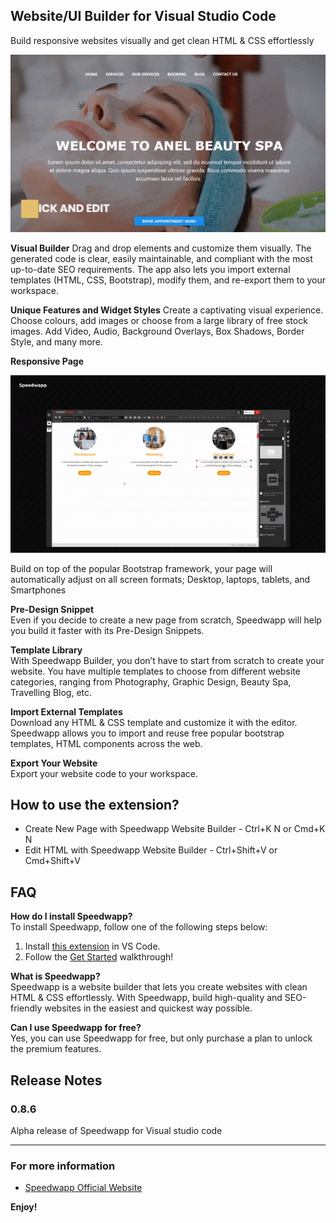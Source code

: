 ## Website/UI Builder for Visual Studio Code

Build responsive websites visually and get clean HTML & CSS effortlessly

![Drag and Drop Editor](https://raw.githubusercontent.com/akambi/speedwapp-vscode/master/assets/images/screenshot-1.gif)

**Visual Builder**
Drag and drop elements and customize them visually. The generated code is clear, easily maintainable, and compliant with the most up-to-date SEO requirements. The app also lets you import external templates (HTML, CSS, Bootstrap), modify them, and re-export them to your workspace.
  
**Unique Features and Widget Styles**
Create a captivating visual experience. Choose colours, add images or choose from a large library of free stock images. Add Video, Audio, Background Overlays, Box Shadows, Border Style, and many more.

**Responsive Page**

![Responsive Design](https://raw.githubusercontent.com/akambi/speedwapp-vscode/master/assets/images/screenshot-2.gif)

Build on top of the popular Bootstrap framework, your page will automatically adjust on all screen formats; Desktop, laptops, tablets, and Smartphones  

**Pre-Design Snippet**  
Even if you decide to create a new page from scratch, Speedwapp will help you build it faster with its Pre-Design Snippets.

**Template Library**  
With Speedwapp Builder, you don’t have to start from scratch to create your website. You have multiple templates to choose from different website categories, ranging from Photography, Graphic Design, Beauty Spa, Travelling Blog, etc.

**Import External Templates**  
Download any HTML & CSS template and customize it with the editor. Speedwapp allows you to import and reuse free popular bootstrap templates, HTML components across the web.

**Export Your Website**  
Export your website code to your workspace.

## How to use the extension?

 - Create New Page with Speedwapp Website Builder - Ctrl+K N or Cmd+K N
 - Edit HTML with Speedwapp Website Builder - Ctrl+Shift+V or Cmd+Shift+V

## FAQ

**How do I install Speedwapp?**  
To install Speedwapp, follow one of the following steps below:

1. Install [this extension] in VS Code.
2. Follow the [Get Started](#how-to-use-the-extension) walkthrough!

[this extension]: https://marketplace.visualstudio.com/items?itemName=speedwapp.speedwapp

**What is Speedwapp?**  
Speedwapp is a website builder that lets you create websites with clean HTML & CSS effortlessly. With Speedwapp, build high-quality and SEO-friendly websites in the easiest and quickest way possible.  

**Can I use Speedwapp for free?**  
Yes, you can use Speedwapp for free, but only purchase a plan to unlock the premium features.  

## Release Notes

### 0.8.6

Alpha release of Speedwapp for Visual studio code

-----------------------------------------------------------------------------------------------------------
### For more information

* [Speedwapp Official Website](https://speedwapp.com)

**Enjoy!**

